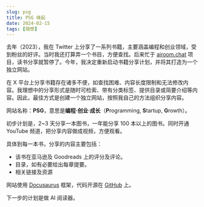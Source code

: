 ```yaml
---
slug: psg
title: PSG 缘起
date: 2024-02-15
tags: [随想]
---
```


去年（2023），我在 Twitter 上分享了一系列书籍，主要涵盖编程和创业领域，受到粉丝的好评。当时我还打算弄一个书目，方便查找。后来忙于 [airoom.chat](https://airoom.chat/) 项目，读书分享就暂停了。今年，我决定重新启动书籍分享计划，并将其打造为一个独立网站。

在 X 平台上分享书籍存在诸多不便，如查找困难、内容长度限制和无法修改内容。我理想中的分享形式是随时可检索、带有分类标签、提供目录或简要介绍等内容。因此，最佳方式是创建一个独立网站，按照我自己的方法组织分享内容。


网站名称：**PSG**，意思是**编程·创业·成长**（**P**rogramming, **S**tartup, **G**rowth）。

初步计划是，2~3 天分享一本图书，一年能分享 100 本以上的图书。同时开通 YouTube 频道，把分享内容做成视频，方便观看。

具体到每一本书，分享的内容主要包括：

- 该书在亚马逊及 Goodreads 上的评分及评论。
- 目录，如有必要给出每章提要。
- 相关链接及资源

网站使用 [Docusaurus](https://docusaurus.io/) 框架，代码开源在 [GitHub](https://github.com/airoom-chat/psg) 上。

下一步的计划是做 AI 阅读器。